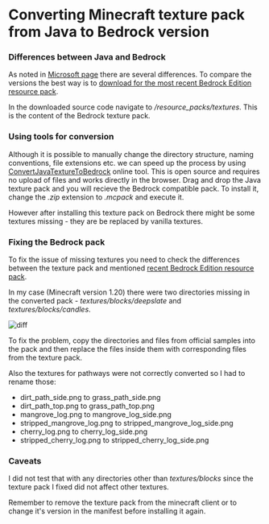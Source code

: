 
# Converting Minecraft texture pack from Java to Bedrock version

### Differences between Java and Bedrock
As noted in [Microsoft page](https://learn.microsoft.com/en-us/minecraft/creator/documents/convertingtexturepacks?view=minecraft-bedrock-stable) there are several differences. To compare the versions the best way is to [download for the most recent Bedrock Edition resource pack](https://github.com/Mojang/bedrock-samples/releases). 

In the downloaded source code navigate to */resource_packs/textures*. This is the content of the Bedrock texture pack. 

### Using tools for conversion
Although it is possible to manually change the directory structure, naming conventions, file extensions etc. we can speed up the process by using [ConvertJavaTextureToBedrock](https://modifiedcommand.github.io/ConvertJavaTextureToBedrock/) online tool. This is open source and requires no upload of files and works directly in the browser. Drag and drop the Java texture pack and you will recieve the Bedrock compatible pack. To install it, change the *.zip* extension to *.mcpack* and execute it.

However after installing this texture pack on Bedrock there might be some textures missing - they are be replaced by vanilla textures.

### Fixing the Bedrock pack
To fix the issue of missing textures you need to check the differences between the texture pack and mentioned [recent Bedrock Edition resource pack](https://github.com/Mojang/bedrock-samples/releases).

In my case  (Minecraft version 1.20) there were two directories missing in the converted pack - *textures/blocks/deepslate* and *textures/blocks/candles*.

![diff](https://github.com/umfy/convert-minecraft-texture-pack/assets/39531680/3d586057-f439-4b55-b5ee-05d45bb54c36)

To fix the problem, copy the directories and files from official samples into the pack and then replace the files inside them with corresponding files from the texture pack.


Also the textures for pathways were not correctly converted so I had to rename those:
- dirt_path_side.png to grass_path_side.png
- dirt_path_top.png to grass_path_top.png
- mangrove_log.png to mangrove_log_side.png
- stripped_mangrove_log.png to stripped_mangrove_log_side.png
- cherry_log.png to cherry_log_side.png
- stripped_cherry_log.png to stripped_cherry_log_side.png

### Caveats
I did not test  that with any directories other than *textures/blocks* since the texture pack I fixed did not affect other textures.

Remember to remove the texture pack from the minecraft client or to change it's version in the manifest before installing it again.
